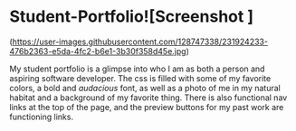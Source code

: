 # Student-Portfolio![Screenshot ]
(https://user-images.githubusercontent.com/128747338/231924233-476b2363-e5da-4fc2-b6e1-3b30f358d45e.jpg)

My student portfolio is a glimpse into who I am as both a person and aspiring software developer. The css is filled with some of my favorite colors, a bold and *audacious* font, as well as a photo of me in my natural habitat and a background of my favorite thing. 
There is also functional nav links at the top of the page, and the preview buttons for my past work are functioning links.
